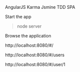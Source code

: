 AngularJS
Karma
Jsmine
TDD
SPA


Start the app
> node server

Browse the application

http://localhost:8080/#/

http://localhost:8080/#/users

http://localhost:8080/#/user/1